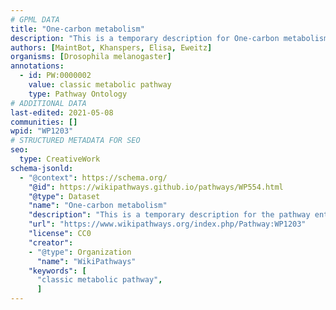 ```yaml
---
# GPML DATA
title: "One-carbon metabolism"
description: "This is a temporary description for One-carbon metabolism"
authors: [MaintBot, Khanspers, Elisa, Eweitz]
organisms: [Drosophila melanogaster]
annotations:
  - id: PW:0000002
    value: classic metabolic pathway
    type: Pathway Ontology
# ADDITIONAL DATA
last-edited: 2021-05-08
communities: []
wpid: "WP1203"
# STRUCTURED METADATA FOR SEO
seo:
  type: CreativeWork
schema-jsonld:
  - "@context": https://schema.org/
    "@id": https://wikipathways.github.io/pathways/WP554.html
    "@type": Dataset
    "name": "One-carbon metabolism"
    "description": "This is a temporary description for the pathway entitled: One-carbon metabolism"
    "url": "https://www.wikipathways.org/index.php/Pathway:WP1203"
    "license": CC0
    "creator":
    - "@type": Organization
      "name": "WikiPathways"
    "keywords": [
      "classic metabolic pathway",
      ]
---
```

